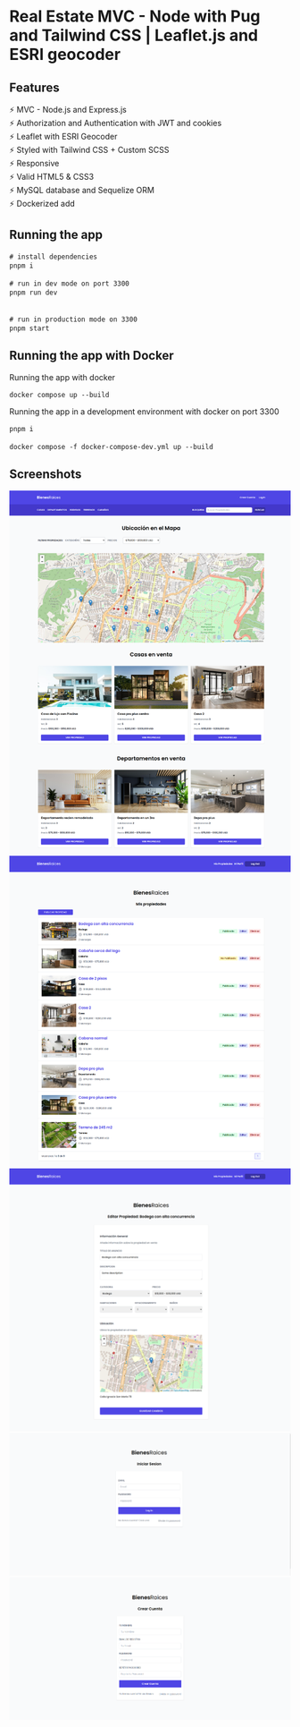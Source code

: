 # Real Estate MVC - Node with Pug and Tailwind CSS | Leaflet.js and ESRI geocoder

## Features

⚡️ MVC - Node.js and Express.js\
⚡️ Authorization and Authentication with JWT and cookies\
⚡️ Leaflet with ESRI Geocoder\
⚡️ Styled with Tailwind CSS + Custom SCSS\
⚡️ Responsive\
⚡️ Valid HTML5 & CSS3\
⚡️ MySQL database and Sequelize ORM\
⚡️ Dockerized add

## Running the app

```
# install dependencies
pnpm i

# run in dev mode on port 3300
pnpm run dev


# run in production mode on 3300
pnpm start
```

## Running the app with Docker

Running the app with docker

```
docker compose up --build
```

Running the app in a development environment with docker on port 3300

```
pnpm i

docker compose -f docker-compose-dev.yml up --build
```

## Screenshots

![Home](.screenshots/home-full.png)
![Admi](.screenshots/my-properties.png)
![Edit](.screenshots/edit-property.png)
![LogIn](.screenshots/login.png)
![SignUp](.screenshots/signup.png)
